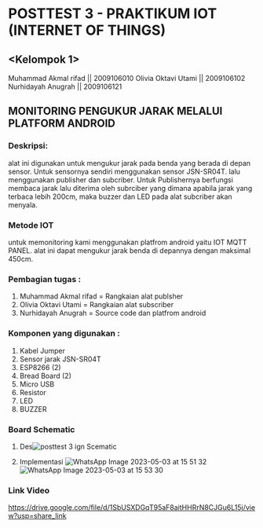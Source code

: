 # POSTTEST 3 - PRAKTIKUM IOT (INTERNET OF THINGS)

## <Kelompok 1>

Muhammad Akmal rifad || 2009106010
Olivia Oktavi Utami || 2009106102
Nurhidayah Anugrah || 2009106121

## MONITORING PENGUKUR JARAK MELALUI PLATFORM ANDROID


### Deskripsi:
alat ini digunakan untuk mengukur jarak pada benda yang berada di depan sensor. Untuk sensornya sendiri menggunakan sensor JSN-SR04T. lalu menggunakan publisher dan subcriber. Untuk Publishernya berfungsi membaca jarak lalu diterima oleh subrciber yang dimana apabila jarak yang terbaca lebih 200cm, maka buzzer dan LED pada alat subcriber akan menyala. 

### Metode IOT
untuk memonitoring kami menggunakan platfrom android yaitu IOT MQTT PANEL. alat ini dapat mengukur jarak benda di depannya dengan maksimal 450cm. 

### Pembagian tugas :
  1. Muhammad Akmal rifad = Rangkaian alat publsher 
  2. Olivia Oktavi Utami = Rangkaian alat subscriber  
  3. Nurhidayah Anugrah = Source code dan platfrom android 
  
 
 ### Komponen yang digunakan :
 
1. Kabel Jumper
2. Sensor jarak JSN-SR04T
3. ESP8266 (2)
5. Bread Board (2)
6. Micro USB
7. Resistor 
8. LED 
9. BUZZER 

### Board Schematic
1. Des![posttest 3](https://user-images.githubusercontent.com/102194104/235865468-d7c1f234-e382-47c8-9a1c-4202324b9992.png)
ign Scematic 


2. Implementasi 
![WhatsApp Image 2023-05-03 at 15 51 32](https://user-images.githubusercontent.com/102194104/235864380-661e5b0a-6b4e-4b9d-82fe-7c5866a9f8a2.jpg)
![WhatsApp Image 2023-05-03 at 15 53 30](https://user-images.githubusercontent.com/102194104/235864398-399c3c5f-f1a7-4a97-b43f-2b5e2252adc5.jpg)


### Link Video
https://drive.google.com/file/d/1SbUSXDGqT95aF8aitHHRrN8CJGu6L15j/view?usp=share_link
